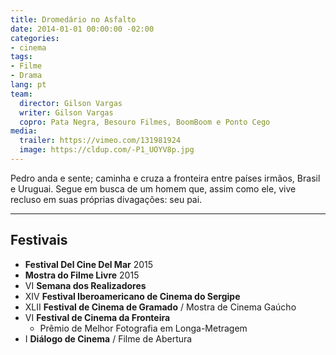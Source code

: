 ```yaml
---
title: Dromedário no Asfalto
date: 2014-01-01 00:00:00 -02:00
categories:
- cinema
tags:
- Filme
- Drama
lang: pt
team:
  director: Gilson Vargas
  writer: Gilson Vargas
  copro: Pata Negra, Besouro Filmes, BoomBoom e Ponto Cego
media:
  trailer: https://vimeo.com/131981924
  image: https://cldup.com/-P1_UOYV8p.jpg
---
```


Pedro anda e sente; caminha e cruza a fronteira entre países irmãos, Brasil e Uruguai. Segue em busca de um homem que, assim como ele, vive recluso em suas próprias divagações: seu pai.

---

## Festivais
* **Festival Del Cine Del Mar** 2015
* **Mostra do Filme Livre** 2015
* VI **Semana dos Realizadores**
* XIV **Festival Iberoamericano de Cinema do Sergipe**
* XLII **Festival de Cinema de Gramado** / Mostra de Cinema Gaúcho
* VI **Festival de Cinema da Fronteira**
  * Prêmio de Melhor Fotografia em Longa-Metragem
* I **Diálogo de Cinema** / Filme de Abertura
